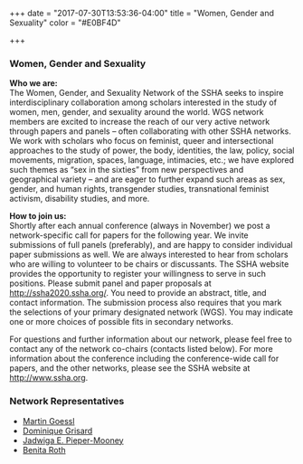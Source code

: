 +++
date = "2017-07-30T13:53:36-04:00"
title = "Women, Gender and Sexuality"
color = "#E0BF4D"

+++

### Women, Gender and Sexuality

**Who we are:**  
The Women, Gender, and Sexuality Network of the SSHA seeks to inspire interdisciplinary collaboration among scholars interested in the study of women, men, gender, and sexuality around the world. WGS network members are excited to increase the reach of our very active network through papers and panels – often collaborating with other SSHA networks. We work with scholars who focus on feminist, queer and intersectional approaches to the study of power, the body, identities, the law, policy, social movements, migration, spaces, language, intimacies, etc.; we have explored such themes as “sex in the sixties” from new perspectives and geographical variety – and are eager to further expand such areas as sex, gender, and human rights, transgender studies, transnational feminist activism, disability studies, and more.

**How to join us:**  
Shortly after each annual conference (always in November) we post a network-specific call for papers for the following year. We invite submissions of full panels (preferably), and are happy to consider individual paper submissions as well. We are always interested to hear from scholars who are willing to volunteer to be chairs or discussants. The SSHA website provides the opportunity to register your willingness to serve in such positions. Please submit panel and paper proposals at http://ssha2020.ssha.org/. You need to provide an abstract, title, and contact information. The submission process also requires that you mark the selections of your primary designated network (WGS). You may indicate one or more choices of possible fits in secondary networks.

For questions and further information about our network, please feel free to contact any of the network co-chairs (contacts listed below). For more information about the conference including the conference-wide call for papers, and the other networks, please see the SSHA website at http://www.ssha.org.


### Network Representatives

- [Martin Goessl](mailto:martin.goessl@fh-joanneum.at)
- [Dominique Grisard](mailto:Dominique.Grisard@unibas.ch)
- [Jadwiga E. Pieper-Mooney](mailto:jadwiga@email.arizona.edu)
- [Benita Roth](mailto:broth@binghamton.edu)